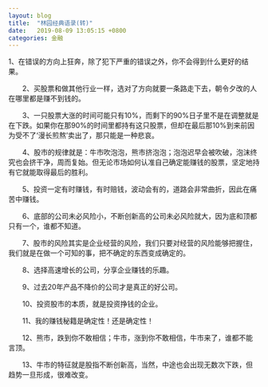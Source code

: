 ```yaml
---
layout: blog
title:  "林园经典语录(转)"
date:   2019-08-09 13:05:15 +0800
categories: 金融
---
```



   1、在错误的方向上狂奔，除了犯下严重的错误之外，你不会得到什么更好的结果。

　　2、买股票和做其他行业一样，选对了方向就要一条路走下去，朝令夕改的人在哪里都是赚不到钱的。

　　3、一只股票大涨的时间可能只有10%，而剩下的90%日子里不是在调整就是在下跌。如果你在那90%的时间里都持有这只股票，但却在最后那10%到来前因为受不了‘漫长煎熬’卖出了，那只能是一种悲哀。

　　4、股市的规律就是：牛市吹泡泡，熊市挤泡泡；泡泡迟早会被吹破，泡沫终究也会挤干净，周而复始。但无论市场如何认准自己确定能赚钱的股票，坚定地持有它就能取得最后的胜利。

　　5、投资一定有时赚钱，有时赔钱，波动会有的，道路会非常曲折，因此在痛苦中赚钱。

　　6、底部的公司未必风险小，不断创新高的公司未必风险就大，因为底和顶都只有一个，谁都不知道。

　　7、股市的风险其实是企业经营的风险，我们只要对经营的风险能够把握住，我们就是在做一个可知的事，把不确定的东西变成确定的。

　　8、选择高速增长的公司，分享企业赚钱的乐趣。

　　9、过去20年产品不降价的公司才是真正的好公司。

　　10、投资股市的本质，就是投资挣钱的企业。

　　11、我的赚钱秘籍是确定性！还是确定性！

　　12、熊市，跌到你不敢相信；牛市，涨到你不敢相信，牛市来了，谁都不能言顶。

　　13、牛市的特征就是股指不断创新高，当然，中途也会出现无数次下跌，但趋势一旦形成，很难改变。
